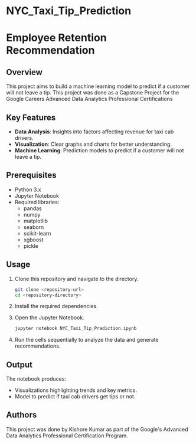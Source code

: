 # NYC_Taxi_Tip_Prediction


# Employee Retention Recommendation

## Overview
This project aims to build a machine learning model to predict if a customer will not leave a tip. This project was done as a Capstone Project for the Google Careers Advanced Data Analytics Professional Certifications

## Key Features
- **Data Analysis**: Insights into factors affecting revenue for taxi cab drivers.
- **Visualization**: Clear graphs and charts for better understanding.
- **Machine Learning**: Prediction models to predict if a customer will not leave a tip.

## Prerequisites
- Python 3.x
- Jupyter Notebook
- Required libraries:
  - pandas
  - numpy
  - matplotlib
  - seaborn
  - scikit-learn
  - xgboost
  - pickle

## Usage
1. Clone this repository and navigate to the directory.
   ```bash
   git clone <repository-url>
   cd <repository-directory>
   ```
2. Install the required dependencies.
   
3. Open the Jupyter Notebook.
   ```bash
   jupyter notebook NYC_Taxi_Tip_Prediction.ipynb
   ```
4. Run the cells sequentially to analyze the data and generate recommendations.

## Output
The notebook produces:
- Visualizations highlighting trends and key metrics.
- Model to predict if taxi cab drivers get tips or not.

## Authors
This project was done by Kishore Kumar as part of the Google's Advanced Data Analytics Professional Certification Program.
